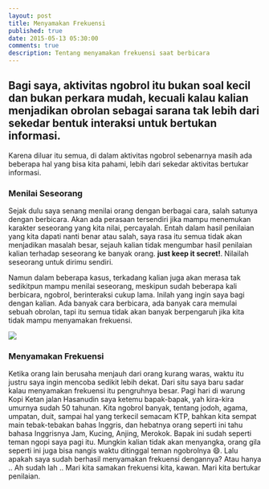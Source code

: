 ```yaml
---
layout: post
title: Menyamakan Frekuensi
published: true
date: 2015-05-13 05:30:00
comments: true
description: Tentang menyamakan frekuensi saat berbicara
---
```


## Bagi saya, aktivitas ngobrol itu bukan soal kecil dan bukan perkara mudah, kecuali kalau kalian menjadikan obrolan sebagai sarana tak lebih dari sekedar bentuk interaksi untuk bertukan informasi.

Karena diluar itu semua, di dalam aktivitas ngobrol sebenarnya masih ada beberapa hal yang bisa kita pahami, lebih dari sekedar aktivitas bertukar informasi.

### Menilai Seseorang

Sejak dulu saya senang menilai orang dengan berbagai cara, salah satunya dengan berbicara. Akan ada perasaan tersendiri jika mampu menemukan karakter seseorang yang kita nilai, percayalah. Entah dalam hasil penilaian yang kita dapati nanti benar atau salah, saya rasa itu semua tidak akan menjadikan masalah besar, sejauh kalian tidak mengumbar hasil penilaian kalian terhadap seseorang ke banyak orang.<span class="pull-right"> **just keep it secret!**. Nilailah seseorang untuk dirimu sendiri.</span>

Namun dalam beberapa kasus, terkadang kalian juga akan merasa tak sedikitpun mampu menilai seseorang, meskipun sudah beberapa kali berbicara, ngobrol, berinteraksi cukup lama. Inilah yang ingin saya bagi dengan kalian. Ada banyak cara berbicara, ada banyak cara memulai sebuah obrolan, tapi itu semua tidak akan banyak berpengaruh jika kita tidak mampu menyamakan frekuensi.

![](http://3.bp.blogspot.com/-7VD-5VTerDw/VVKBUjaWvcI/AAAAAAAACIM/3UcmoHxmKoE/s1600/obrolan%2Bpagi.jpg)

### Menyamakan Frekuensi

Ketika orang lain berusaha menjauh dari orang kurang waras, waktu itu justru saya ingin mencoba sedikit lebih dekat. Dari situ saya baru sadar kalau menyamakan frekuensi itu pengruhnya besar. Pagi hari di warung Kopi Ketan jalan Hasanudin saya ketemu bapak-bapak, yah kira-kira umurnya sudah 50 tahunan. Kita ngobrol banyak, tentang jodoh, agama, umpatan, duit, sampai hal yang terkecil semacam KTP, bahkan kita sempat main tebak-tebakan bahas Inggris, dan hebatnya orang seperti ini tahu bahasa Inggrisnya Jam, Kucing, Anjing, Merokok.
Bapak ini sudah seperti teman ngopi saya pagi itu. Mungkin kalian tidak akan menyangka, orang gila seperti ini juga bisa nangis waktu ditinggal teman ngobrolnya :smile:. Lalu apakah saya sudah berhasil menyamakan frekuensi dengannya? Atau hanya .. Ah sudah lah .. Mari kita samakan frekuensi kita, kawan. Mari kita bertukar penilaian.
